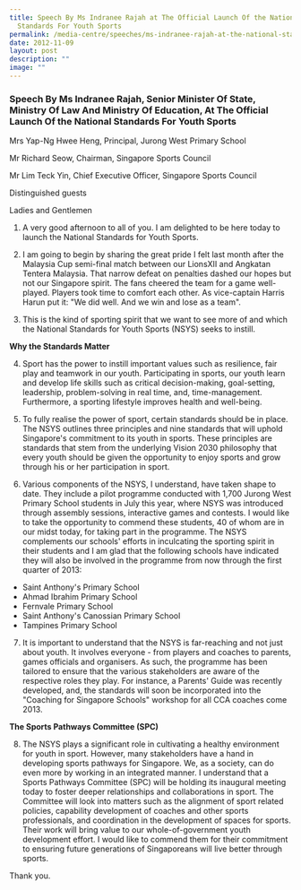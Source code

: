 ```yaml
---
title: Speech By Ms Indranee Rajah at The Official Launch Of the National
  Standards For Youth Sports
permalink: /media-centre/speeches/ms-indranee-rajah-at-the-national-standards-for-youth-sports/
date: 2012-11-09
layout: post
description: ""
image: ""
---
```

### **Speech By Ms Indranee Rajah, Senior Minister Of State, Ministry Of Law And Ministry Of Education, At The Official Launch Of the National Standards For Youth Sports**

Mrs Yap-Ng Hwee Heng, Principal, Jurong West Primary School

Mr Richard Seow, Chairman, Singapore Sports Council

Mr Lim Teck Yin, Chief Executive Officer, Singapore Sports Council

Distinguished guests

Ladies and Gentlemen

1. A very good afternoon to all of you. I am delighted to be here today to launch the National Standards for Youth Sports.

2. I am going to begin by sharing the great pride I felt last month after the Malaysia Cup semi-final match between our LionsXII and Angkatan Tentera Malaysia. That narrow defeat on penalties dashed our hopes but not our Singapore spirit. The fans cheered the team for a game well-played. Players took time to comfort each other. As vice-captain Harris Harun put it: "We did well. And we win and lose as a team".

3. This is the kind of sporting spirit that we want to see more of and which the National Standards for Youth Sports (NSYS) seeks to instill.

**Why the Standards Matter**

4. Sport has the power to instill important values such as resilience, fair play and teamwork in our youth. Participating in sports, our youth learn and develop life skills such as critical decision-making, goal-setting, leadership, problem-solving in real time, and, time-management. Furthermore, a sporting lifestyle improves health and well-being.

5. To fully realise the power of sport, certain standards should be in place. The NSYS outlines three principles and nine standards that will uphold Singapore's commitment to its youth in sports. These principles are standards that stem from the underlying Vision 2030 philosophy that every youth should be given the opportunity to enjoy sports and grow through his or her participation in sport.

6. Various components of the NSYS, I understand, have taken shape to date. They include a pilot programme conducted with 1,700 Jurong West Primary School students in July this year, where NSYS was introduced through assembly sessions, interactive games and contests. I would like to take the opportunity to commend these students, 40 of whom are in our midst today, for taking part in the programme. The NSYS complements our schools' efforts in inculcating the sporting spirit in their students and I am glad that the following schools have indicated they will also be involved in the programme from now through the first quarter of 2013:
* Saint Anthony's Primary School
* Ahmad Ibrahim Primary School
* Fernvale Primary School
* Saint Anthony's Canossian Primary School
* Tampines Primary School
7. It is important to understand that the NSYS is far-reaching and not just about youth. It involves everyone - from players and coaches to parents, games officials and organisers. As such, the programme has been tailored to ensure that the various stakeholders are aware of the respective roles they play. For instance, a Parents' Guide was recently developed, and, the standards will soon be incorporated into the "Coaching for Singapore Schools" workshop for all CCA coaches come 2013.

**The Sports Pathways Committee (SPC)**

8. The NSYS plays a significant role in cultivating a healthy environment for youth in sport. However, many stakeholders have a hand in developing sports pathways for Singapore. We, as a society, can do even more by working in an integrated manner. I understand that a Sports Pathways Committee (SPC) will be holding its inaugural meeting today to foster deeper relationships and collaborations in sport. The Committee will look into matters such as the alignment of sport related policies, capability development of coaches and other sports professionals, and coordination in the development of spaces for sports. Their work will bring value to our whole-of-government youth development effort. I would like to commend them for their commitment to ensuring future generations of Singaporeans will live better through sports.

Thank you.